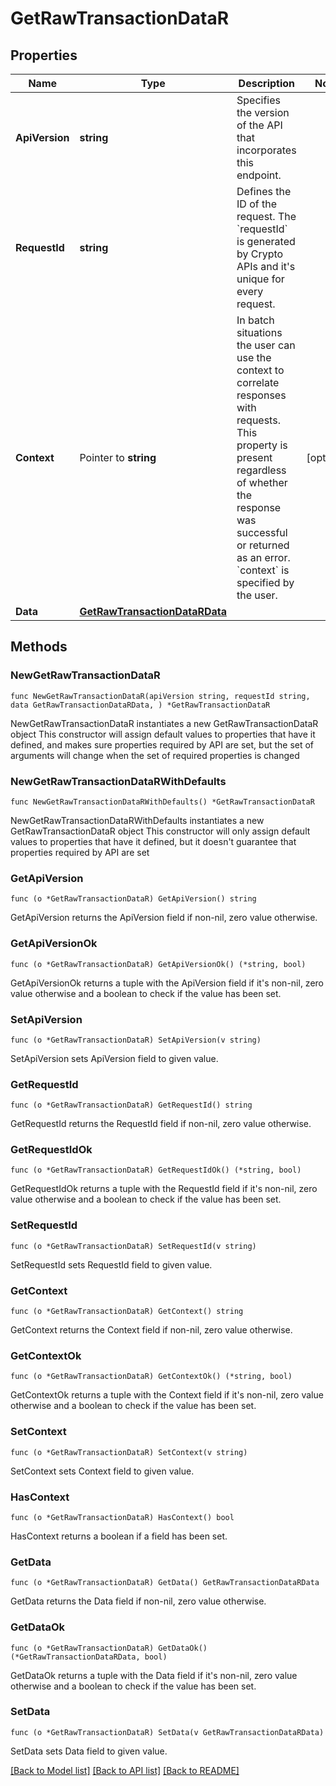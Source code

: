 # GetRawTransactionDataR

## Properties

Name | Type | Description | Notes
------------ | ------------- | ------------- | -------------
**ApiVersion** | **string** | Specifies the version of the API that incorporates this endpoint. | 
**RequestId** | **string** | Defines the ID of the request. The &#x60;requestId&#x60; is generated by Crypto APIs and it&#39;s unique for every request. | 
**Context** | Pointer to **string** | In batch situations the user can use the context to correlate responses with requests. This property is present regardless of whether the response was successful or returned as an error. &#x60;context&#x60; is specified by the user. | [optional] 
**Data** | [**GetRawTransactionDataRData**](GetRawTransactionDataRData.md) |  | 

## Methods

### NewGetRawTransactionDataR

`func NewGetRawTransactionDataR(apiVersion string, requestId string, data GetRawTransactionDataRData, ) *GetRawTransactionDataR`

NewGetRawTransactionDataR instantiates a new GetRawTransactionDataR object
This constructor will assign default values to properties that have it defined,
and makes sure properties required by API are set, but the set of arguments
will change when the set of required properties is changed

### NewGetRawTransactionDataRWithDefaults

`func NewGetRawTransactionDataRWithDefaults() *GetRawTransactionDataR`

NewGetRawTransactionDataRWithDefaults instantiates a new GetRawTransactionDataR object
This constructor will only assign default values to properties that have it defined,
but it doesn't guarantee that properties required by API are set

### GetApiVersion

`func (o *GetRawTransactionDataR) GetApiVersion() string`

GetApiVersion returns the ApiVersion field if non-nil, zero value otherwise.

### GetApiVersionOk

`func (o *GetRawTransactionDataR) GetApiVersionOk() (*string, bool)`

GetApiVersionOk returns a tuple with the ApiVersion field if it's non-nil, zero value otherwise
and a boolean to check if the value has been set.

### SetApiVersion

`func (o *GetRawTransactionDataR) SetApiVersion(v string)`

SetApiVersion sets ApiVersion field to given value.


### GetRequestId

`func (o *GetRawTransactionDataR) GetRequestId() string`

GetRequestId returns the RequestId field if non-nil, zero value otherwise.

### GetRequestIdOk

`func (o *GetRawTransactionDataR) GetRequestIdOk() (*string, bool)`

GetRequestIdOk returns a tuple with the RequestId field if it's non-nil, zero value otherwise
and a boolean to check if the value has been set.

### SetRequestId

`func (o *GetRawTransactionDataR) SetRequestId(v string)`

SetRequestId sets RequestId field to given value.


### GetContext

`func (o *GetRawTransactionDataR) GetContext() string`

GetContext returns the Context field if non-nil, zero value otherwise.

### GetContextOk

`func (o *GetRawTransactionDataR) GetContextOk() (*string, bool)`

GetContextOk returns a tuple with the Context field if it's non-nil, zero value otherwise
and a boolean to check if the value has been set.

### SetContext

`func (o *GetRawTransactionDataR) SetContext(v string)`

SetContext sets Context field to given value.

### HasContext

`func (o *GetRawTransactionDataR) HasContext() bool`

HasContext returns a boolean if a field has been set.

### GetData

`func (o *GetRawTransactionDataR) GetData() GetRawTransactionDataRData`

GetData returns the Data field if non-nil, zero value otherwise.

### GetDataOk

`func (o *GetRawTransactionDataR) GetDataOk() (*GetRawTransactionDataRData, bool)`

GetDataOk returns a tuple with the Data field if it's non-nil, zero value otherwise
and a boolean to check if the value has been set.

### SetData

`func (o *GetRawTransactionDataR) SetData(v GetRawTransactionDataRData)`

SetData sets Data field to given value.



[[Back to Model list]](../README.md#documentation-for-models) [[Back to API list]](../README.md#documentation-for-api-endpoints) [[Back to README]](../README.md)


